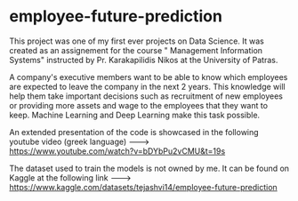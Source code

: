 # employee-future-prediction
This project was one of my first ever projects on Data Science. It was created as an assignement for the course " Management Information Systems" instructed by Pr. Karakapilidis Nikos at the University of Patras.


A company's executive members want to be able to know which employees are expected to leave the company in the next 2 years. This knowledge will help them take important decisions such as recruitment of new employees or providing more assets and wage to the employees that they want to keep. Machine Learning and Deep Learning make this task possible.

An extended presentation of the code is showcased in the following youtube video (greek language) --->  
https://www.youtube.com/watch?v=bDYbPu2vCMU&t=19s

The dataset used to train the models is not owned by me. It can be found on Kaggle at the following link --->
https://www.kaggle.com/datasets/tejashvi14/employee-future-prediction
